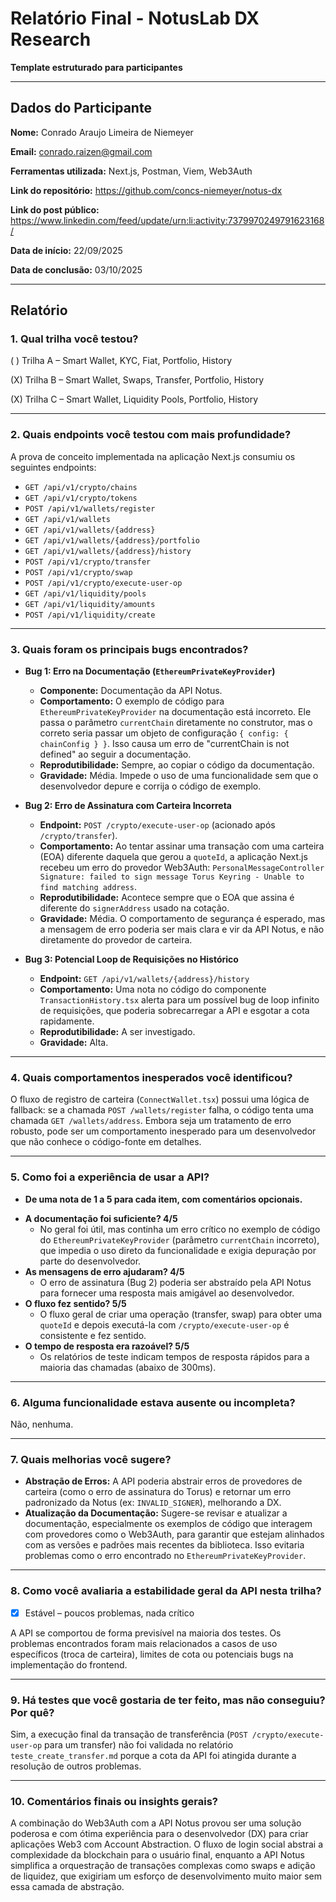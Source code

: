 # Relatório Final - NotusLab DX Research

**Template estruturado para participantes**

---

## Dados do Participante

**Nome:**
Conrado Araujo Limeira de Niemeyer

**Email:**
conrado.raizen@gmail.com

**Ferramentas utilizada:**
Next.js, Postman, Viem, Web3Auth

**Link do repositório:**
https://github.com/concs-niemeyer/notus-dx

**Link do post público:**
https://www.linkedin.com/feed/update/urn:li:activity:7379970249791623168/

**Data de início:** 22/09/2025

**Data de conclusão:** 03/10/2025

---

## Relatório

### **1. Qual trilha você testou?**

( ) Trilha A – Smart Wallet, KYC, Fiat, Portfolio, History

(X) Trilha B – Smart Wallet, Swaps, Transfer, Portfolio, History

(X) Trilha C – Smart Wallet, Liquidity Pools, Portfolio, History

---

### **2. Quais endpoints você testou com mais profundidade?**

A prova de conceito implementada na aplicação Next.js consumiu os seguintes endpoints:
*   `GET /api/v1/crypto/chains`
*   `GET /api/v1/crypto/tokens`
*   `POST /api/v1/wallets/register`
*   `GET /api/v1/wallets`
*   `GET /api/v1/wallets/{address}`
*   `GET /api/v1/wallets/{address}/portfolio`
*   `GET /api/v1/wallets/{address}/history`
*   `POST /api/v1/crypto/transfer`
*   `POST /api/v1/crypto/swap`
*   `POST /api/v1/crypto/execute-user-op`
*   `GET /api/v1/liquidity/pools`
*   `GET /api/v1/liquidity/amounts`
*   `POST /api/v1/liquidity/create`

---

### **3. Quais foram os principais bugs encontrados?**

*   **Bug 1: Erro na Documentação (`EthereumPrivateKeyProvider`)**
    *   **Componente:** Documentação da API Notus.
    *   **Comportamento:** O exemplo de código para `EthereumPrivateKeyProvider` na documentação está incorreto. Ele passa o parâmetro `currentChain` diretamente no construtor, mas o correto seria passar um objeto de configuração `{ config: { chainConfig } }`. Isso causa um erro de "currentChain is not defined" ao seguir a documentação.
    *   **Reprodutibilidade:** Sempre, ao copiar o código da documentação.
    *   **Gravidade:** Média. Impede o uso de uma funcionalidade sem que o desenvolvedor depure e corrija o código de exemplo.

*   **Bug 2: Erro de Assinatura com Carteira Incorreta**
    *   **Endpoint:** `POST /crypto/execute-user-op` (acionado após `/crypto/transfer`).
    *   **Comportamento:** Ao tentar assinar uma transação com uma carteira (EOA) diferente daquela que gerou a `quoteId`, a aplicação Next.js recebeu um erro do provedor Web3Auth: `PersonalMessageController Signature: failed to sign message Torus Keyring - Unable to find matching address`.
    *   **Reprodutibilidade:** Acontece sempre que o EOA que assina é diferente do `signerAddress` usado na cotação.
    *   **Gravidade:** Média. O comportamento de segurança é esperado, mas a mensagem de erro poderia ser mais clara e vir da API Notus, e não diretamente do provedor de carteira.

*   **Bug 3: Potencial Loop de Requisições no Histórico**
    *   **Endpoint:** `GET /api/v1/wallets/{address}/history`
    *   **Comportamento:** Uma nota no código do componente `TransactionHistory.tsx` alerta para um possível bug de loop infinito de requisições, que poderia sobrecarregar a API e esgotar a cota rapidamente.
    *   **Reprodutibilidade:** A ser investigado.
    *   **Gravidade:** Alta.


---

### **4. Quais comportamentos inesperados você identificou?**

O fluxo de registro de carteira (`ConnectWallet.tsx`) possui uma lógica de fallback: se a chamada `POST /wallets/register` falha, o código tenta uma chamada `GET /wallets/address`. Embora seja um tratamento de erro robusto, pode ser um comportamento inesperado para um desenvolvedor que não conhece o código-fonte em detalhes.

---

### **5. Como foi a experiência de usar a API?**

- **De uma nota de 1 a 5 para cada item, com comentários opcionais.**

*   **A documentação foi suficiente? 4/5**
    *   No geral foi útil, mas continha um erro crítico no exemplo de código do `EthereumPrivateKeyProvider` (parâmetro `currentChain` incorreto), que impedia o uso direto da funcionalidade e exigia depuração por parte do desenvolvedor.
*   **As mensagens de erro ajudaram? 4/5**
    *   O erro de assinatura (Bug 2) poderia ser abstraído pela API Notus para fornecer uma resposta mais amigável ao desenvolvedor.
*   **O fluxo fez sentido? 5/5**
    *   O fluxo geral de criar uma operação (transfer, swap) para obter uma `quoteId` e depois executá-la com `/crypto/execute-user-op` é consistente e fez sentido.
*   **O tempo de resposta era razoável? 5/5**
    *   Os relatórios de teste indicam tempos de resposta rápidos para a maioria das chamadas (abaixo de 300ms).

---

### **6. Alguma funcionalidade estava ausente ou incompleta?**

Não, nenhuma.

---

### **7. Quais melhorias você sugere?**

*   **Abstração de Erros:** A API poderia abstrair erros de provedores de carteira (como o erro de assinatura do Torus) e retornar um erro padronizado da Notus (ex: `INVALID_SIGNER`), melhorando a DX.
*   **Atualização da Documentação:** Sugere-se revisar e atualizar a documentação, especialmente os exemplos de código que interagem com provedores como o Web3Auth, para garantir que estejam alinhados com as versões e padrões mais recentes da biblioteca. Isso evitaria problemas como o erro encontrado no `EthereumPrivateKeyProvider`.

---

### **8. Como você avaliaria a estabilidade geral da API nesta trilha?**

*   [X] Estável – poucos problemas, nada crítico

A API se comportou de forma previsível na maioria dos testes. Os problemas encontrados foram mais relacionados a casos de uso específicos (troca de carteira), limites de cota ou potenciais bugs na implementação do frontend.

---

### **9. Há testes que você gostaria de ter feito, mas não conseguiu? Por quê?**

Sim, a execução final da transação de transferência (`POST /crypto/execute-user-op` para um transfer) não foi validada no relatório `teste_create_transfer.md` porque a cota da API foi atingida durante a resolução de outros problemas.

---

### **10. Comentários finais ou insights gerais?**

A combinação do Web3Auth com a API Notus provou ser uma solução poderosa e com ótima experiência para o desenvolvedor (DX) para criar aplicações Web3 com Account Abstraction. O fluxo de login social abstrai a complexidade da blockchain para o usuário final, enquanto a API Notus simplifica a orquestração de transações complexas como swaps e adição de liquidez, que exigiriam um esforço de desenvolvimento muito maior sem essa camada de abstração.
